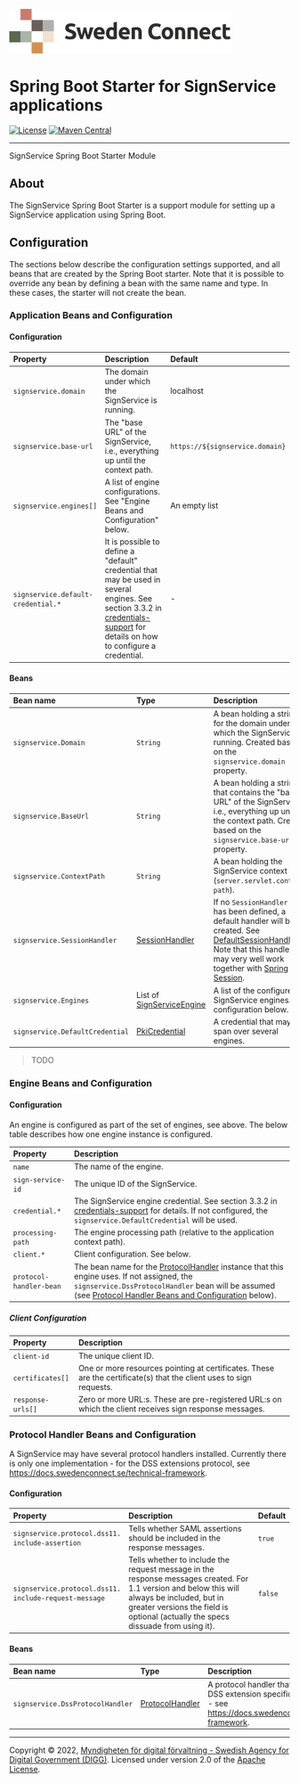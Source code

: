 ![Logo](../docs/images/sweden-connect.png)


# Spring Boot Starter for SignService applications

[![License](https://img.shields.io/badge/License-Apache%202.0-blue.svg)](https://opensource.org/licenses/Apache-2.0) [![Maven Central](https://maven-badges.herokuapp.com/maven-central/se.swedenconnect.signservice/signservice-spring-boot-starter/badge.svg)](https://maven-badges.herokuapp.com/maven-central/se.swedenconnect.signservice/signservice-spring-boot-starter)

-----

SignService Spring Boot Starter Module

## About

The SignService Spring Boot Starter is a support module for setting up a SignService application using Spring Boot.

## Configuration

The sections below describe the configuration settings supported, and all beans that are
created by the Spring Boot starter. Note that it is possible to override any bean by defining
a bean with the same name and type. In these cases, the starter will not create the bean.

### Application Beans and Configuration

#### Configuration

| Property | Description | Default |
| :--- | :--- | :--- |
| `signservice.domain` | The domain under which the SignService is running. | localhost |
| `signservice.base-url` | The "base URL" of the SignService, i.e., everything up until the context path. | `https://${signservice.domain}` |
| `signservice.engines[]` | A list of engine configurations. See "Engine Beans and Configuration" below. | An empty list |
| `signservice.default-credential.*` | It is possible to define a "default" credential that may be used in several engines. See section 3.3.2 in [credentials-support](https://github.com/swedenconnect/credentials-support#generic-pkicredentialfactorybean-for-springboot-users) for details on how to configure a credential. | - |

#### Beans

| Bean name | Type | Description |
| :--- | :--- | :--- |
| `signservice.Domain` | `String` | A bean holding a string for the domain under which the SignService is running. Created based on the `signservice.domain` property. |
| `signservice.BaseUrl` | `String` | A bean holding a string that contains the "base URL" of the SignService, i.e., everything up until the context path. Created based on the `signservice.base-url` property. |
| `signservice.ContextPath` | `String` | A bean holding the SignService context path (`server.servlet.context-path`). |
| `signservice.SessionHandler` | [SessionHandler](https://github.com/swedenconnect/signservice/blob/main/core/src/main/java/se/swedenconnect/signservice/session/SessionHandler.java) | If no `SessionHandler` bean has been defined, a default handler will be created. See [DefaultSessionHandler](https://github.com/swedenconnect/signservice/blob/main/core/src/main/java/se/swedenconnect/signservice/session/impl/DefaultSessionHandler.java). <br /> Note that this handler may very well work together with [Spring Session](https://spring.io/projects/spring-session). |
| `signservice.Engines` | List of [SignServiceEngine](https://github.com/swedenconnect/signservice/blob/main/core/src/main/java/se/swedenconnect/signservice/engine/SignServiceEngine.java) | A list of the configured SignService engines. See configuration below. |
| `signservice.DefaultCredential` | [PkiCredential](https://github.com/swedenconnect/credentials-support/blob/main/src/main/java/se/swedenconnect/security/credential/PkiCredential.java) | A credential that may span over several engines. | 


> TODO

### Engine Beans and Configuration

#### Configuration

An engine is configured as part of the set of engines, see above. The below table describes
how one engine instance is configured.

| Property | Description |
| :--- | :--- |
| `name` | The name of the engine. |
| `sign-service-id` | The unique ID of the SignService. |
| `credential.*` | The SignService engine credential. See section 3.3.2 in [credentials-support](https://github.com/swedenconnect/credentials-support#generic-pkicredentialfactorybean-for-springboot-users) for details. If not configured, the `signservice.DefaultCredential` will be used.|
| `processing-path` | The engine processing path (relative to the application context path). |
| `client.*` | Client configuration. See below. |
| `protocol-handler-bean` | The bean name for the [ProtocolHandler](https://github.com/swedenconnect/signservice/blob/main/core/src/main/java/se/swedenconnect/signservice/protocol/ProtocolHandler.java) instance that this engine uses. If not assigned, the `signservice.DssProtocolHandler` bean will be assumed (see [Protocol Handler Beans and Configuration](#protocol-handler-beans-and-configuration) below). |

##### Client Configuration

| Property | Description |
| :--- | :--- |
| `client-id` | The unique client ID. |
| `certificates[]` | One or more resources pointing at certificates. These are the certificate(s) that the client uses to sign requests. |
| `response-urls[]` | Zero or more URL:s. These are pre-registered URL:s on which the client receives sign response messages. |


<a name="protocol-handler-beans-and-configuration"></a>
### Protocol Handler Beans and Configuration

A SignService may have several protocol handlers installed. Currently there is only one
implementation - for the DSS extensions protocol, see https://docs.swedenconnect.se/technical-framework.

#### Configuration

| Property | Description | Default |
| :--- | :--- | :--- |
| `signservice.protocol.dss11.`<br/>`include-assertion` | Tells whether SAML assertions should be included in the response messages. | `true` |
| `signservice.protocol.dss11.` <br />`include-request-message` | Tells whether to include the request message in the response messages created. For 1.1 version and below this will always be included, but in greater versions the field is optional (actually the specs dissuade from using it). | `false` |

#### Beans

| Bean name | Type | Description |
| :--- | :--- | :--- |
| `signservice.DssProtocolHandler` | [ProtocolHandler](https://github.com/swedenconnect/signservice/blob/main/core/src/main/java/se/swedenconnect/signservice/protocol/ProtocolHandler.java) | A protocol handler that implements the DSS extension specifications and profiles - see https://docs.swedenconnect.se/technical-framework. |

-----

Copyright &copy; 2022, [Myndigheten för digital förvaltning - Swedish Agency for Digital Government (DIGG)](http://www.digg.se). Licensed under version 2.0 of the [Apache License](http://www.apache.org/licenses/LICENSE-2.0).